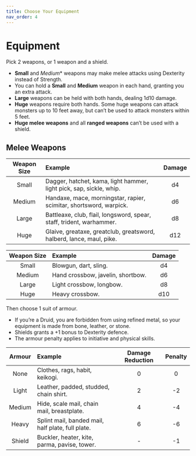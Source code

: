 ```yaml
---
title: Choose Your Equipment
nav_order: 4
---
```


# Equipment
Pick 2 weapons, or 1 weapon and a shield.
* **Small** and *Medium** weapons may make melee attacks using Dexterity instead of Strength.
* You can hold a **Small** and **Medium** weapon in each hand, granting you an extra attack.
* **Large** weapons can be held with both hands, dealing 1d10 damage.
* **Huge** weapons require both hands. Some huge weapons can attack monsters up to 10 feet away, but can’t be used to attack monsters within 5 feet.
* **Huge melee weapons** and all **ranged weapons** can’t be used with a shield.

## Melee Weapons

| Weapon Size | Example                                                              | Damage |
|:-----------:|:---------------------------------------------------------------------|:------:|
| Small       | Dagger, hatchet, kama, light hammer, light pick, sap, sickle, whip.  | d4     |
| Medium      | Handaxe, mace, morningstar, rapier, scimitar, shortsword, warpick.   | d6     |
| Large       | Battleaxe, club, flail, longsword, spear, staff, trident, warhammer. | d8     |
| Huge        | Glaive, greataxe, greatclub, greatsword, halberd, lance, maul, pike. | d12    |

| Weapon Size | Example                           | Damage |
|:-----------:|:----------------------------------|:------:|
| Small       | Blowgun, dart, sling.             | d4     |
| Medium      | Hand crossbow, javelin, shortbow. | d6     |
| Large       | Light crossbow, longbow.          | d8     |
| Huge        | Heavy crossbow.                   | d10    |

Then choose 1 suit of armour.
* If you’re a Druid, you are forbidden from using refined metal, so your equipment is made from bone, leather, or stone.
* Shields grants a +1 bonus to Dexterity defence.
* The armour penalty applies to initiative and physical skills.

| Armour | Example                                           | Damage Reduction | Penalty |
|:------:|:--------------------------------------------------|:----------------:|:-------:|
| None   | Clothes, rags, habit, keikogi.                    | 0                | 0       |
| Light  | Leather, padded, studded, chain shirt.            | 2                | -2      |
| Medium | Hide, scale mail, chain mail, breastplate.        | 4                | -4      |
| Heavy  | Splint mail, banded mail, half plate, full plate. | 6                | -6      |
| Shield | Buckler, heater, kite, parma, pavise, tower.      | -                | -1      |
